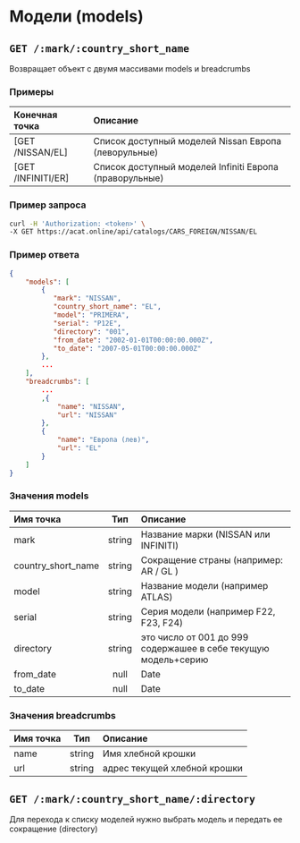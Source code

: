 # Модели (models)

## `GET /:mark/:country_short_name`

Возвращает объект с двумя массивами models и breadcrumbs

### Примеры

| Конечная точка | Описание |
| :---- | :--------------- |
| [GET /NISSAN/EL] | Список доступный моделей Nissan Европа (леворульные) |
| [GET /INFINITI/ER] | Список доступный моделей Infiniti Европа (праворульные) |

### Пример запроса

```bash
curl -H 'Authorization: <token>' \
-X GET https://acat.online/api/catalogs/CARS_FOREIGN/NISSAN/EL
```

### Пример ответа

```json
{
    "models": [
        {
           "mark": "NISSAN",
           "country_short_name": "EL",
           "model": "PRIMERA",
           "serial": "P12E",
           "directory": "001",
           "from_date": "2002-01-01T00:00:00.000Z",
           "to_date": "2007-05-01T00:00:00.000Z"
        },
        ...
    ],
    "breadcrumbs": [
        ...
        ,{
            "name": "NISSAN",
            "url": "NISSAN"
        },
        {
            "name": "Европа (лев)",
            "url": "EL"
        }
    ]
}
```

### Значения models

| Имя точка | Тип | Описание |
| :---- | :------: | :--------------- |
| mark | string | Название марки (NISSAN или INFINITI) |
| country_short_name | string | Сокращение страны (например: AR / GL ) |
| model | string | Название модели (например ATLAS) |
| serial | string | Серия модели (например F22, F23, F24) |
| directory | string | это число от 001 до 999 содержашее в себе текущую модель+серию |
| from_date | null|Date | Дата производства "от" |
| to_date | null|Date | Дата производства "до" |

### Значения breadcrumbs

| Имя точка | Тип | Описание |
| :---- | :------: | :--------------- |
| name | string | Имя хлебной крошки |
| url | string | адрес текущей хлебной крошки |


## `GET /:mark/:country_short_name/:directory`

Для перехода к списку моделей нужно выбрать модель и передать ее сокращение (directory)